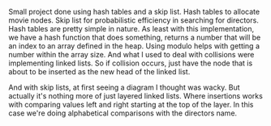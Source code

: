 Small project done using hash tables and a skip list. Hash tables to allocate movie nodes. Skip list for probabilistic efficiency in searching for directors.
Hash tables are pretty simple in nature. As least with this implementation, we have a hash function that does something, returns a number that will be an index
to an array defined in the heap. Using modulo helps with getting a number within the array size. And what I used to deal with collisions were implementing linked lists.
So if collision occurs, just have the node that is about to be inserted as the new head of the linked list.

And with skip lists, at first seeing a diagram I thought was wacky. But actually it's nothing more of just layered linked lists. Where insertions works with
comparing values left and right starting at the top of the layer. In this case we're doing alphabetical comparisons with the directors name.
